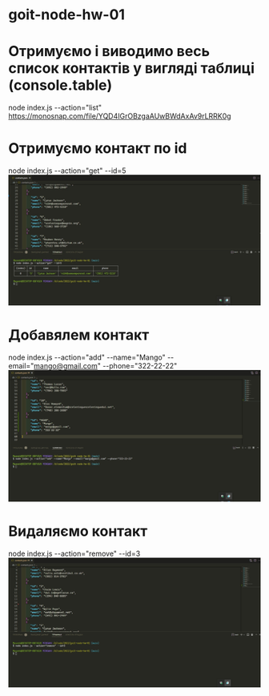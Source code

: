 # goit-node-hw-01

# Отримуємо і виводимо весь список контактів у вигляді таблиці (console.table)

node index.js --action="list" https://monosnap.com/file/YQD4IGrOBzgaAUwBWdAxAv9rLRRK0g

# Отримуємо контакт по id

node index.js --action="get" --id=5 ![get](./assets/contactById.jpg)

# Добавялем контакт

node index.js --action="add" --name="Mango" --email="mango@gmail.com"
--phone="322-22-22" ![add](./assets/contactAdd.jpg)

# Видаляємо контакт

node index.js --action="remove" --id=3 ![remove](./assets/contactRemove.jpg)
